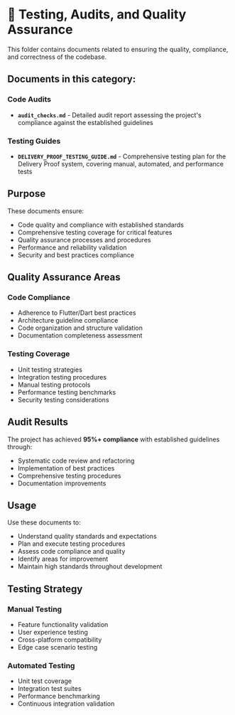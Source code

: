 # 🧪 Testing, Audits, and Quality Assurance

This folder contains documents related to ensuring the quality, compliance, and correctness of the codebase.

## Documents in this category:

### Code Audits
- **`audit_checks.md`** - Detailed audit report assessing the project's compliance against the established guidelines

### Testing Guides
- **`DELIVERY_PROOF_TESTING_GUIDE.md`** - Comprehensive testing plan for the Delivery Proof system, covering manual, automated, and performance tests

## Purpose

These documents ensure:
- Code quality and compliance with established standards
- Comprehensive testing coverage for critical features
- Quality assurance processes and procedures
- Performance and reliability validation
- Security and best practices compliance

## Quality Assurance Areas

### Code Compliance
- Adherence to Flutter/Dart best practices
- Architecture guideline compliance
- Code organization and structure validation
- Documentation completeness assessment

### Testing Coverage
- Unit testing strategies
- Integration testing procedures
- Manual testing protocols
- Performance testing benchmarks
- Security testing considerations

## Audit Results

The project has achieved **95%+ compliance** with established guidelines through:
- Systematic code review and refactoring
- Implementation of best practices
- Comprehensive testing procedures
- Documentation improvements

## Usage

Use these documents to:
- Understand quality standards and expectations
- Plan and execute testing procedures
- Assess code compliance and quality
- Identify areas for improvement
- Maintain high standards throughout development

## Testing Strategy

### Manual Testing
- Feature functionality validation
- User experience testing
- Cross-platform compatibility
- Edge case scenario testing

### Automated Testing
- Unit test coverage
- Integration test suites
- Performance benchmarking
- Continuous integration validation

